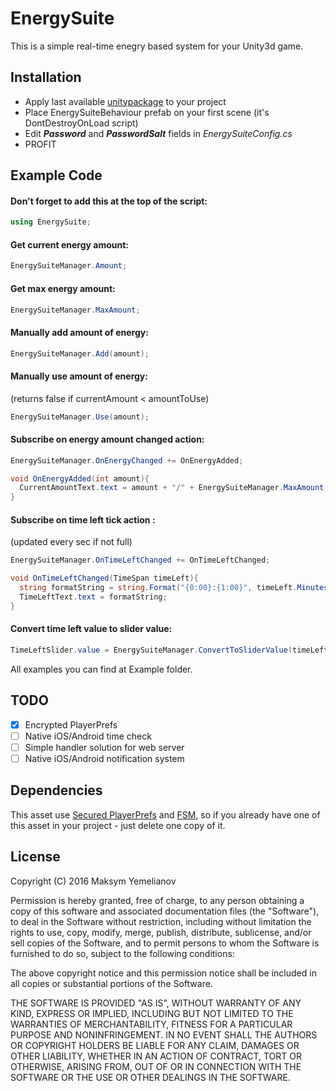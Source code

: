 # EnergySuite

This is a simple real-time enegry based system for your Unity3d game. 

## Installation

* Apply last available [unitypackage](https://github.com/mlnv/EnergySuite/raw/master/EnergySuite/Builds/EnegrySuite.unitypackage) to your project
* Place EnergySuiteBehaviour prefab on your first scene (it's DontDestroyOnLoad script)
* Edit ***Password*** and ***PasswordSalt*** fields in _EnergySuiteConfig.cs_
* PROFIT

## Example Code

#### Don't forget to add this at the top of the script:

```csharp
using EnergySuite;
```

#### Get current energy amount:

```csharp
EnergySuiteManager.Amount;
```

#### Get max energy amount:

```csharp
EnergySuiteManager.MaxAmount;
```

#### Manually add amount of energy:

```csharp
EnergySuiteManager.Add(amount);
```

#### Manually use amount of energy:
(returns false if currentAmount < amountToUse)

```csharp
EnergySuiteManager.Use(amount);
```

#### Subscribe on energy amount changed action:

```csharp
EnergySuiteManager.OnEnergyChanged += OnEnergyAdded;

void OnEnergyAdded(int amount){
  CurrentAmountText.text = amount + "/" + EnergySuiteManager.MaxAmount;
}
```

#### Subscribe on time left tick action :
(updated every sec if not full)

```csharp
EnergySuiteManager.OnTimeLeftChanged += OnTimeLeftChanged;

void OnTimeLeftChanged(TimeSpan timeLeft){
  string formatString = string.Format("{0:00}:{1:00}", timeLeft.Minutes, timeLeft.Seconds);
  TimeLeftText.text = formatString;
}
```

#### Convert time left value to slider value:

```csharp
TimeLeftSlider.value = EnergySuiteManager.ConvertToSliderValue(timeLeft);
```

All examples you can find at Example folder.

## TODO
- [x] Encrypted PlayerPrefs
- [ ] Native iOS/Android time check
- [ ] Simple handler solution for web server
- [ ] Native iOS/Android notification system

## Dependencies

This asset use [Secured PlayerPrefs](https://www.assetstore.unity3d.com/en/#!/content/32357) and [FSM](https://github.com/thefuntastic/Unity3d-Finite-State-Machine), so if you already have one of this asset in your project - just delete one copy of it.

License
-------

Copyright (C) 2016 Maksym Yemelianov

Permission is hereby granted, free of charge, to any person obtaining a copy of
this software and associated documentation files (the "Software"), to deal in
the Software without restriction, including without limitation the rights to
use, copy, modify, merge, publish, distribute, sublicense, and/or sell copies of
the Software, and to permit persons to whom the Software is furnished to do so,
subject to the following conditions:

The above copyright notice and this permission notice shall be included in all
copies or substantial portions of the Software.

THE SOFTWARE IS PROVIDED "AS IS", WITHOUT WARRANTY OF ANY KIND, EXPRESS OR
IMPLIED, INCLUDING BUT NOT LIMITED TO THE WARRANTIES OF MERCHANTABILITY, FITNESS
FOR A PARTICULAR PURPOSE AND NONINFRINGEMENT. IN NO EVENT SHALL THE AUTHORS OR
COPYRIGHT HOLDERS BE LIABLE FOR ANY CLAIM, DAMAGES OR OTHER LIABILITY, WHETHER
IN AN ACTION OF CONTRACT, TORT OR OTHERWISE, ARISING FROM, OUT OF OR IN
CONNECTION WITH THE SOFTWARE OR THE USE OR OTHER DEALINGS IN THE SOFTWARE.
